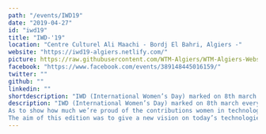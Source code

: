 ```yaml
---
path: "/events/IWD19"
date: "2019-04-27"
id: "iwd19"
title: "IWD-'19"
location: "Centre Culturel Ali Maachi - Bordj El Bahri, Algiers -"
website: "https://iwd19-algiers.netlify.com/"
picture: https://raw.githubusercontent.com/WTM-Algiers/WTM-Algiers-Website/master/src/images/gatsby-astronaut.png
facebook: "https://www.facebook.com/events/389148445016159/"
twitter: ""
github: ""
linkedin: ""
shortdescription: "IWD (International Women’s Day) marked on 8th march every year. An international day celebrating women’s economic, political and social achievements. The aim of this edition was to give a new vision on today’s technologies and evolve the algerian concepts and habits of the lean consumption in terms of technologies."
description: "IWD (International Women’s Day) marked on 8th march every year. An international day celebrating women’s economic, political and social achievements. 
As to show how much we’re proud of the contributions women in technology make across the industry, WTM Algiers like all WTM communities across the globe, as a part of the Women Techmakers program, celebrates this day every year.
The aim of this edition was to give a new vision on today’s technologies and evolve the algerian concepts and habits of the lean consumption in terms of technologies.Through series of inspiring conferences/talks and interesting workshops alongside a design thinking hackathon,  we could host more than 60% of women attendee."
---
```


